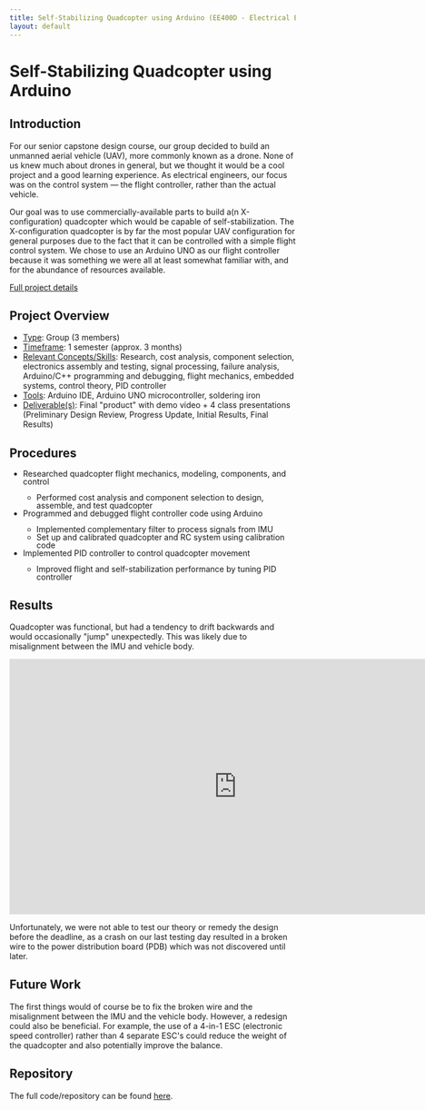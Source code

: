 ```yaml
---
title: Self-Stabilizing Quadcopter using Arduino (EE400D - Electrical Engineering Design Project) 
layout: default
---
```


# Self-Stabilizing Quadcopter using Arduino #

## Introduction ##
<p></p>

For our senior capstone design course, our group decided to build an unmanned aerial vehicle (UAV), more commonly known as a drone. None of us knew much about drones in general, but we thought it would be a cool project and a good learning experience. As electrical engineers, our focus was on the control system — the flight controller, rather than the actual vehicle. 

Our goal was to use commercially-available parts to build a(n X-configuration) quadcopter which would be capable of self-stabilization. The X-configuration quadcopter is by far the most popular UAV configuration for general purposes due to the fact that it can be controlled with a simple flight control system. We chose to use an Arduino UNO as our flight controller because it was something we were all at least somewhat familiar with, and for the abundance of resources available.

[Full project details](/projects/quadcopter/detail)

## Project Overview ##

-  <u>Type</u>: Group (3 members)
-  <u>Timeframe</u>: 1 semester (approx. 3 months)
-  <u>Relevant Concepts/Skills</u>: Research, cost analysis, component selection, electronics assembly and testing, signal processing, failure analysis, Arduino/C++ programming and debugging, flight mechanics, embedded systems, control theory, PID controller
-  <u>Tools</u>: Arduino IDE, Arduino UNO microcontroller, soldering iron
-  <u>Deliverable(s)</u>: Final "product" with demo video + 4 class presentations (Preliminary Design Review, Progress Update, Initial Results, Final Results)
<p></p>

## Procedures ##

<ul style="list-style-type:disc;line-height:100%">
  <li>Researched quadcopter flight mechanics, modeling, components, and control</li><ul style="list-style-type:circle;line-height:100%">
    <li>Performed cost analysis and component selection to design, assemble, and test quadcopter</li></ul>
  <li>Programmed and debugged flight controller code using Arduino</li><ul style="list-style-type:circle;line-height:100%">
    <li>Implemented complementary filter to process signals from IMU</li>
    <li>Set up and calibrated quadcopter and RC system using calibration code</li></ul>
  <li>Implemented PID controller to control quadcopter movement</li><ul style="list-style-type:circle;line-height:100%">
    <li>Improved flight and self-stabilization performance by tuning PID controller</li></ul></ul>
<p></p>

## Results ##

Quadcopter was functional, but had a tendency to drift backwards and would occasionally "jump" unexpectedly. This was likely due to misalignment between the IMU and vehicle body.

<iframe src="https://player.vimeo.com/video/714344300?h=37aa9a706a&amp;badge=0&amp;autopause=0&amp;player_id=0&amp;app_id=58479" width="800" height="450" frameborder="0" allow="autoplay; fullscreen; picture-in-picture" allowfullscreen title="EE 400D Project Demo"></iframe>
<br>

Unfortunately, we were not able to test our theory or remedy the design before the deadline, as a crash on our last testing day resulted in a broken wire to the power distribution board (PDB) which was not discovered until later.

## Future Work ##
<p></p>

The first things would of course be to fix the broken wire and the misalignment between the IMU and the vehicle body. However, a redesign could also be beneficial. For example, the use of a 4-in-1 ESC (electronic speed controller) rather than 4 separate ESC's could reduce the weight of the quadcopter and also potentially improve the balance. 

## Repository ##
<p></p>

The full code/repository can be found [here](https://github.com/nolanschan/Arduino-Quadcopter).
